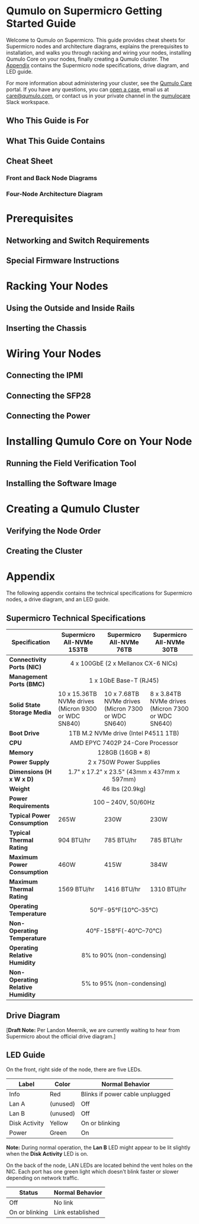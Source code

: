 # Qumulo on Supermicro Getting Started Guide
Welcome to Qumulo on Supermicro. This guide provides cheat sheets for Supermicro nodes and architecture diagrams, explains the prerequisites to installation, and walks you through racking and wiring your nodes, installing Qumulo Core on your nodes, finally creating a Qumulo cluster. The [Appendix](#appendix) contains the Supermicro node specifications, drive diagram, and LED guide.

For more information about administering your cluster, see the [Qumulo Care](https://care.qumulo.com/hc/en-us) portal. If you have any questions, you can [open a case](https://care.qumulo.com/hc/en-us/requests/new), email us at [care@qumulo.com](mailto:care@qumulo.com), or contact us in your private channel in the [qumulocare](https://qumulocare.slack.com/) Slack workspace.

## Who This Guide is For

## What This Guide Contains

## Cheat Sheet

### Front and Back Node Diagrams

### Four-Node Architecture Diagram


# Prerequisites

## Networking and Switch Requirements

## Special Firmware Instructions


# Racking Your Nodes

## Using the Outside and Inside Rails

## Inserting the Chassis


# Wiring Your Nodes

## Connecting the IPMI

## Connecting the SFP28

## Connecting the Power


# Installing Qumulo Core on Your Node

## Running the Field Verification Tool

## Installing the Software Image


# Creating a Qumulo Cluster

## Verifying the Node Order

## Creating the Cluster


# Appendix
The following appendix contains the technical specifications for Supermicro nodes, a drive diagram, and an LED guide.

## Supermicro Technical Specifications
<table cellspacing="0" cellpadding="0">
<thead>
<tr>
<th><strong>Specification</strong></th>
<th><strong>Supermicro All-NVMe 153TB</strong></th>
<th><strong>Supermicro All-NVMe 76TB</strong></th>
<th><strong>Supermicro All-NVMe 30TB</strong></th>
</tr>
</thead>
<tbody>
<tr>
<td><strong>Connectivity Ports (NIC)</strong></td>
<td colspan="3" style="text-align: center;">4 x 100GbE (2 x Mellanox CX-6 NICs)</td>
</tr>
<tr>
<td><strong>Management Ports (BMC)</strong></td>
<td colspan="3" style="text-align: center;">1 x 1GbE Base-T (RJ45)</td>
</tr>
<tr>
<td><strong>Solid State Storage Media</strong></td>
<td>
<div>10 x 15.36TB NVMe drives (Micron 9300 or WDC SN840)</div>
</td>
<td>
<div>10 x 7.68TB NVMe drives (Micron 7300 or WDC SN640)</div>
</td>
<td>
<div>8 x 3.84TB NVMe drives (Micron 7300 or WDC SN640)</div>
</td>
</tr>
<tr>
<td><strong>Boot Drive</strong></td>
<td colspan="3" style="text-align: center;">1TB M.2 NVMe drive (Intel P4511 1TB)</td>
</tr>
<tr>
<td><strong>CPU</strong></td>
<td colspan="3" style="text-align: center;">AMD EPYC 7402P 24-Core Processor</td>
</tr>
<tr>
<td><strong>Memory</strong></td>
<td colspan="3" style="text-align: center;">128GB (16GB * 8)</td>
</tr>
<tr>
<td><strong>Power Supply</strong></td>
<td colspan="3" style="text-align: center;">2 x 750W Power Supplies</td>
</tr>
<tr>
<td><strong>Dimensions (H x W x D)</strong></td>
<td colspan="3" style="text-align: center;">1.7" x 17.2" x 23.5" (43mm x 437mm x 597mm)</td>
</tr>
<tr>
<td><strong>Weight</strong></td>
<td colspan="3" style="text-align: center;">46 lbs (20.9kg)</td>
</tr>
<tr>
<td><strong>Power Requirements</strong></td>
<td colspan="3" style="text-align: center;">100 &ndash; 240V, 50/60Hz</td>
</tr>
<tr>
<td><strong>Typical Power Consumption</strong></td>
<td>265W</td>
<td>230W</td>
<td>230W</td>
</tr>
<tr>
<td><strong>Typical Thermal Rating</strong></td>
<td>904 BTU/hr</td>
<td>785 BTU/hr</td>
<td>785 BTU/hr</td>
</tr>
<tr>
<td>
<div><strong>Maximum Power Consumption</strong></div>
</td>
<td>460W</td>
<td>415W</td>
<td>384W</td>
</tr>
<tr>
<td><strong>Maximum Thermal Rating</strong></td>
<td>1569 BTU/hr</td>
<td>1416 BTU/hr</td>
<td>1310 BTU/hr</td>
</tr>
<tr>
<td><strong>Operating Temperature</strong></td>
<td colspan="3" style="text-align: center;">50&deg;F-95&deg;F(10&deg;C&ndash;35&deg;C)</td>
</tr>
<tr>
<td><strong>Non-Operating Temperature</strong></td>
<td colspan="3" style="text-align: center;">40&deg;F-158&deg;F(-40&deg;C&ndash;70&deg;C)</td>
</tr>
<tr>
<td><strong>Operating Relative Humidity</strong></td>
<td colspan="3" style="text-align: center;">8% to 90% (non-condensing)</td>
</tr>
<tr>
<td>
<div><strong>Non-Operating Relative Humidity</strong></div>
</td>
<td colspan="3" style="text-align: center;">5% to 95% (non-condensing)</td>
</tr>
</tbody>
</table>

## Drive Diagram

[**Draft Note:** Per Landon Meernik, we are currently waiting to hear from Supermicro about the official drive diagram.]

## LED Guide
On the front, right side of the node, there are five LEDs.

| Label         | Color    | Normal Behavior                 |
| ------------- | -------- | ------------------------------- |
| Info          | Red      | Blinks if power cable unplugged |
| Lan A         | (unused) | Off                             |
| Lan B         | (unused) | Off                             |
| Disk Activity | Yellow   | On or blinking                  |
| Power         | Green    | On                              |

**Note:** During normal operation, the **Lan B** LED might appear to be lit slightly when the **Disk Activity** LED is on.

On the back of the node, LAN LEDs are located behind the vent holes on the NIC. Each port has one green light which doesn't blink faster or slower depending on network traffic.

| Status             | Normal Behavior  |
| ------------------ | ---------------- |
| Off                | No link          |
| On or blinking     | Link established |
